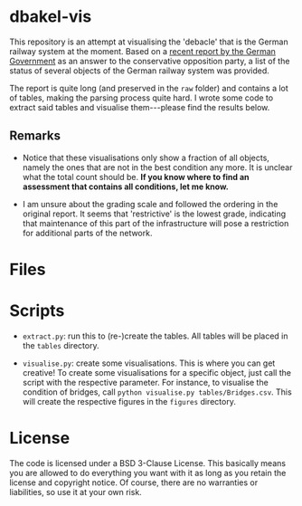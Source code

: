 # dbakel-vis

This repository is an attempt at visualising the 'debacle' that is the
German railway system at the moment. Based on a [recent report by the
German Government](https://dserver.bundestag.de/btd/20/102/2010284.pdf)
as an answer to the conservative opposition party, a list of the status
of several objects of the German railway system was provided.

The report is quite long (and preserved in the `raw` folder) and
contains a lot of tables, making the parsing process quite hard. I wrote
some code to extract said tables and visualise them---please find the
results below.

## Remarks

- Notice that these visualisations only show a fraction of all objects,
  namely the ones that are not in the best condition any more. It is
  unclear what the total count should be. **If you know where to find an
  assessment that contains all conditions, let me know.**

- I am unsure about the grading scale and followed the ordering in the
  original report. It seems that 'restrictive' is the lowest grade,
  indicating that maintenance of this part of the infrastructure will
  pose a restriction for additional parts of the network.

# Files

# Scripts

- `extract.py`: run this to (re-)create the tables. All tables will be
  placed in the `tables` directory.

- `visualise.py`: create some visualisations. This is where you can get
  creative! To create some visualisations for a specific object, just
  call the script with the respective parameter. For instance, to
  visualise the condition of bridges, call `python visualise.py
  tables/Bridges.csv`. This will create the respective figures in the
  `figures` directory.

# License

The code is licensed under a BSD 3-Clause License. This basically means
you are allowed to do everything you want with it as long as you retain
the license and copyright notice. Of course, there are no warranties or
liabilities, so use it at your own risk.
